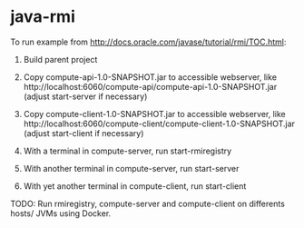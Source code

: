 # java-rmi 

To run example from http://docs.oracle.com/javase/tutorial/rmi/TOC.html:

1. Build parent project

2. Copy compute-api-1.0-SNAPSHOT.jar to accessible webserver, like
   http://localhost:6060/compute-api/compute-api-1.0-SNAPSHOT.jar
   (adjust start-server if necessary) 

3. Copy compute-client-1.0-SNAPSHOT.jar to accessible webserver, like
   http://localhost:6060/compute-client/compute-client-1.0-SNAPSHOT.jar
   (adjust start-client if necessary)

4. With a terminal in compute-server, run
   start-rmiregistry

5. With another terminal in compute-server, run
   start-server

6. With yet another terminal in compute-client, run
   start-client
   
TODO:
Run rmiregistry, compute-server and compute-client on differents hosts/
JVMs using Docker.

